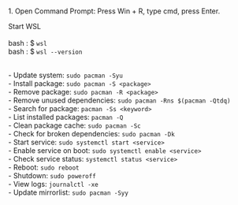 <br>1. Open Command Prompt: Press Win + R, type cmd, press Enter.

Start WSL<br>
  <br>bash : $ ```wsl```
  <br>bash : $ ```wsl --version```


<br>- Update system: ```sudo pacman -Syu```
<br>- Install package: ```sudo pacman -S <package>```
<br>- Remove package: ```sudo pacman -R <package>```
<br>- Remove unused dependencies: ```sudo pacman -Rns $(pacman -Qtdq)```
<br>- Search for package: ```pacman -Ss <keyword>```
<br>- List installed packages: ```pacman -Q```
<br>- Clean package cache: ```sudo pacman -Sc```
<br>- Check for broken dependencies: ```sudo pacman -Dk```
<br>- Start service: ```sudo systemctl start <service>```
<br>- Enable service on boot: ```sudo systemctl enable <service>```
<br>- Check service status: ```systemctl status <service>```
<br>- Reboot: ```sudo reboot```
<br>- Shutdown: ```sudo poweroff```
<br>- View logs: ```journalctl -xe```
<br>- Update mirrorlist: ```sudo pacman -Syy```
